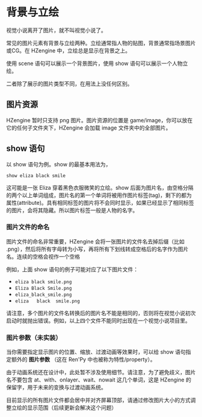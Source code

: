 # 背景与立绘

视觉小说离开了图片，就不叫视觉小说了。

常见的图片元素有背景与立绘两种。立绘通常指人物的贴图，背景通常指场景图片或CG。在 HZengine 中，立绘总是显示在背景之上。

使用 scene 语句可以展示一个背景图片，使用 show 语句可以展示一个人物立绘。

二者除了展示的图片类型不同，在用法上没任何区别。

## 图片资源

HZengine 暂时只支持 png 图片。图片资源的位置是 game/image，你可以放在它的任何子文件夹下，HZengine 会加载 image 文件夹中的全部图片。

## show 语句

以 show 语句为例。show 的最基本用法为，

```renpy
show eliza black smile
```

这可能是一张 Eliza 穿着黑色衣服微笑的立绘。show 后面为图片名，由空格分隔的两个以上单词组成，图片名的第一个单词将被用作图片标签(tag)，剩下的都为属性(attribute)。具有相同标签的图片将不会同时显示，如果已经显示了相同标签的图片，会将其隐藏。所以图片标签一般是人物的名字。

### 图片文件的命名

图片文件的命名非常重要，HZengine 会将一张图片的文件名去掉后缀（比如 .png），然后将所有字母转为小写，再将所有下划线转成空格后的名字作为图片名。连续的空格会视作一个空格

例如，上面 show 语句的例子可能对应了以下图片文件：

* `eliza black smile.png`
* `Eliza Black Smile.png`
* `eliza_black_smile.png`
* `eliza   black  smile.png`

请注意，多个图片的文件名转换后的图片名不能是相同的，否则将在视觉小说初次启动时就抛出错误。例如，以上四个文件不能同时出现在一个视觉小说项目里。

### 图片参数（未实装）

当你需要指定显示图片的位置、缩放、过渡动画等效果时，可以给 show 语句指定额外的 **图片参数** （这在 Ren'Py 中也被称为特性/property）。

由于动画系统还在设计中，此处暂不涉及使用细节。请注意，为了避免歧义，图片名不要包含 at、with、onlayer、wait、nowait 这几个单词，这是 HZengine 的保留字，用于未来的变换与过渡动画系统。

目前显示的所有图片文件都会居中并对齐屏幕顶部，请通过修改图片大小的方式调整立绘的显示范围（后续更新会解决这个问题）
